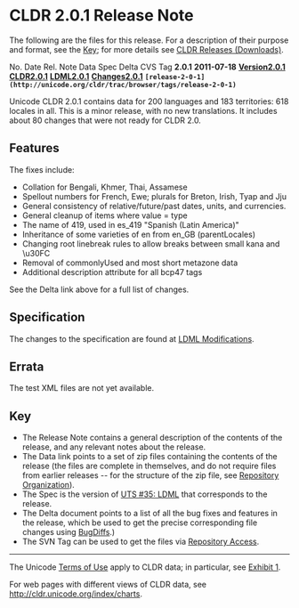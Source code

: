 # CLDR 2.0.1 Release Note

The following are the files for this release. For a description of their purpose
and format, see the [Key](cldr-2-0.md); for more details see [CLDR Releases
(Downloads)](index.md).

No. Date Rel. Note Data Spec Delta CVS Tag **2.0.1** **2011-07-18**
**[Version2.0.1](cldr-2-0-1.md)**
**[CLDR2.0.1](http://unicode.org/Public/cldr/2.0.1/)**
**[LDML2.0.1](http://www.unicode.org/reports/tr35/tr35-21.html)**
**[Changes2.0.1](http://unicode.org/cldr/trac/query?status=closed&milestone=2.0.1)**
**`[release-2-0-1](http://unicode.org/cldr/trac/browser/tags/release-2-0-1)`**

Unicode CLDR 2.0.1 contains data for 200 languages and 183 territories: 618
locales in all. This is a minor release, with no new translations. It includes
about 80 changes that were not ready for CLDR 2.0.

## ****Features****

The fixes include:

*   Collation for Bengali, Khmer, Thai, Assamese
*   Spellout numbers for French, Ewe; plurals for Breton, Irish, Tyap and Jju
*   General consistency of relative/future/past dates, units, and currencies.
*   General cleanup of items where value = type
*   The name of 419, used in es_419 "Spanish (Latin America)"
*   Inheritance of some varieties of en from en_GB (parentLocales)
*   Changing root linebreak rules to allow breaks between small kana and \\u30FC
*   Removal of commonlyUsed and most short metazone data
*   Additional description attribute for all bcp47 tags

See the Delta link above for a full list of changes.

## Specification

The changes to the specification are found at [LDML
Modifications](http://www.unicode.org/reports/tr35#Modifications).

## Errata

The test XML files are not yet available.

## Key

*   The Release Note contains a general description of the contents of the
    release, and any relevant notes about the release.
*   The Data link points to a set of zip files containing the contents of the
    release (the files are complete in themselves, and do not require files from
    earlier releases -- for the structure of the zip file, see [Repository
    Organization](http://cldr.unicode.org/index/downloads#Repository_Organization)).
*   The Spec is the version of [UTS #35:
    LDML](http://www.unicode.org/reports/tr35/) that corresponds to the release.
*   The Delta document points to a list of all the bug fixes and features in the
    release, which be used to get the precise corresponding file changes using
    [BugDiffs](http://unicode.org/cgi-bin/bugdiffs.pl).)
*   The SVN Tag can be used to get the files via [Repository
    Access](http://cldr.unicode.org/index/downloads#latest_draft_version).

---

The Unicode [Terms of Use](http://unicode.org/copyright.html) apply to CLDR
data; in particular, see [Exhibit
1](http://unicode.org/copyright.html#Exhibit1).

For web pages with different views of CLDR data, see
<http://cldr.unicode.org/index/charts>.
